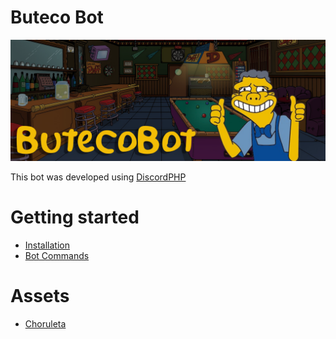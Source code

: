 # Buteco Bot

![](https://github.com/brunofunnie/butecobot/blob/main/docs/images/butecobot.png?raw=true)

This bot was developed using [DiscordPHP](https://github.com/discord-php/DiscordPHP)

# Getting started

- [Installation](docs/Installation.md)
- [Bot Commands](docs/BotCommands.md)

# Assets

- [Choruleta](https://drive.google.com/drive/folders/1bn9cBCAqyFT66W1IWy0BIBGFXxZXURtk?usp=sharing)
